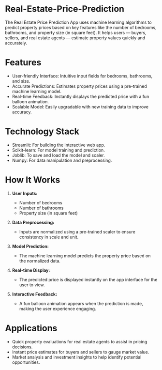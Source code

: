 # Real-Estate-Price-Prediction
The Real Estate Price Prediction App uses machine learning algorithms to predict property prices based on key features like the number of bedrooms, bathrooms, and property size (in square feet).
It helps users — buyers, sellers, and real estate agents — estimate property values quickly and accurately.

# Features
* User-friendly Interface: Intuitive input fields for bedrooms, bathrooms, and size.
* Accurate Predictions: Estimates property prices using a pre-trained machine learning model.
* Real-time Feedback: Instantly displays the predicted price with a fun balloon animation.
* Scalable Model: Easily upgradable with new training data to improve accuracy.

# Technology Stack
* Streamlit: For building the interactive web app.
* Scikit-learn: For model training and prediction.
* Joblib: To save and load the model and scaler.
* Numpy: For data manipulation and preprocessing.

# How It Works

1. **User Inputs:**
   - Number of bedrooms
   - Number of bathrooms
   - Property size (in square feet)

2. **Data Preprocessing:**
   - Inputs are normalized using a pre-trained scaler to ensure consistency in scale and unit.

3. **Model Prediction:**
   - The machine learning model predicts the property price based on the normalized data.

4. **Real-time Display:**
   - The predicted price is displayed instantly on the app interface for the user to view.

5. **Interactive Feedback:**
   - A fun balloon animation appears when the prediction is made, making the user experience engaging.

# Applications

* Quick property evaluations for real estate agents to assist in pricing decisions.
* Instant price estimates for buyers and sellers to gauge market value.
* Market analysis and investment insights to help identify potential opportunities.
